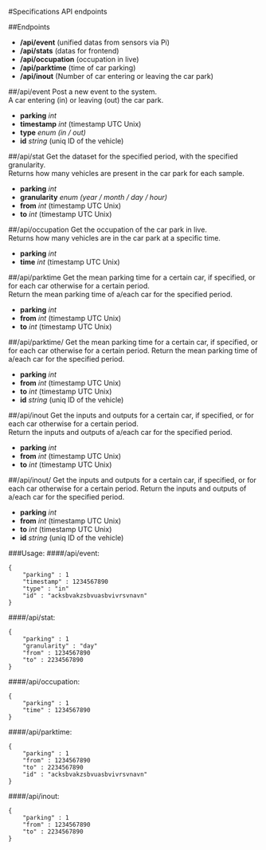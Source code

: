 #Specifications API endpoints

##Endpoints
- **/api/event** (unified datas from sensors via Pi)
- **/api/stats** (datas for frontend)
- **/api/occupation** (occupation in live)
- **/api/parktime** (time of car parking)
- **/api/inout** (Number of car entering or leaving the car park)

##/api/event
Post a new event to the system.  
A car entering (in) or leaving (out) the car park.

- **parking**		*int*
- **timestamp**		*int* (timestamp UTC Unix)
- **type**			*enum (in / out)*
- **id**			*string* (uniq ID of the vehicle)

##/api/stat
Get the dataset for the specified period, with the specified granularity.  
Returns how many vehicles are present in the car park for each sample.

- **parking**		*int*
- **granularity**	*enum (year / month / day / hour)*
- **from**			*int* (timestamp UTC Unix)
- **to**			*int* (timestamp UTC Unix)

##/api/occupation
Get the occupation of the car park in live.  
Returns how many vehicles are in the car park at a specific time.

- **parking**		*int*
- **time**			*int* (timestamp UTC Unix)

##/api/parktime
Get the mean parking time for a certain car, if specified, or for each car otherwise for a certain period.  
Return the mean parking time of a/each car for the specified period.

- **parking**		*int*
- **from**			*int* (timestamp UTC Unix)
- **to**			*int* (timestamp UTC Unix)

##/api/parktime/<id>
Get the mean parking time for a certain car, if specified, or for each car otherwise for a certain period.
Return the mean parking time of a/each car for the specified period.

- **parking**		*int*
- **from**			*int* (timestamp UTC Unix)
- **to**			*int* (timestamp UTC Unix)
- **id**			*string* (uniq ID of the vehicle)

##/api/inout
Get the inputs and outputs for a certain car, if specified, or for each car otherwise for a certain period.  
Return the inputs and outputs of a/each car for the specified period.

- **parking**		*int*
- **from**			*int* (timestamp UTC Unix)
- **to**			*int* (timestamp UTC Unix)

##/api/inout/<id>
Get the inputs and outputs for a certain car, if specified, or for each car otherwise for a certain period.
Return the inputs and outputs of a/each car for the specified period.

- **parking**		*int*
- **from**			*int* (timestamp UTC Unix)
- **to**			*int* (timestamp UTC Unix)
- **id**			*string* (uniq ID of the vehicle)


###Usage:
####/api/event:

	{
		"parking" : 1
		"timestamp" : 1234567890
		"type" : "in"
		"id" : "acksbvakzsbvuasbvivrsvnavn"
	}

####/api/stat:

	{
		"parking" : 1
		"granularity" : "day"
		"from" : 1234567890
		"to" : 2234567890
	}

####/api/occupation:

	{
		"parking" : 1
		"time" : 1234567890
	}

####/api/parktime:

	{
		"parking" : 1
		"from" : 1234567890
		"to" : 2234567890
		"id" : "acksbvakzsbvuasbvivrsvnavn"
	}

####/api/inout:

	{
		"parking" : 1
		"from" : 1234567890
		"to" : 2234567890
	}